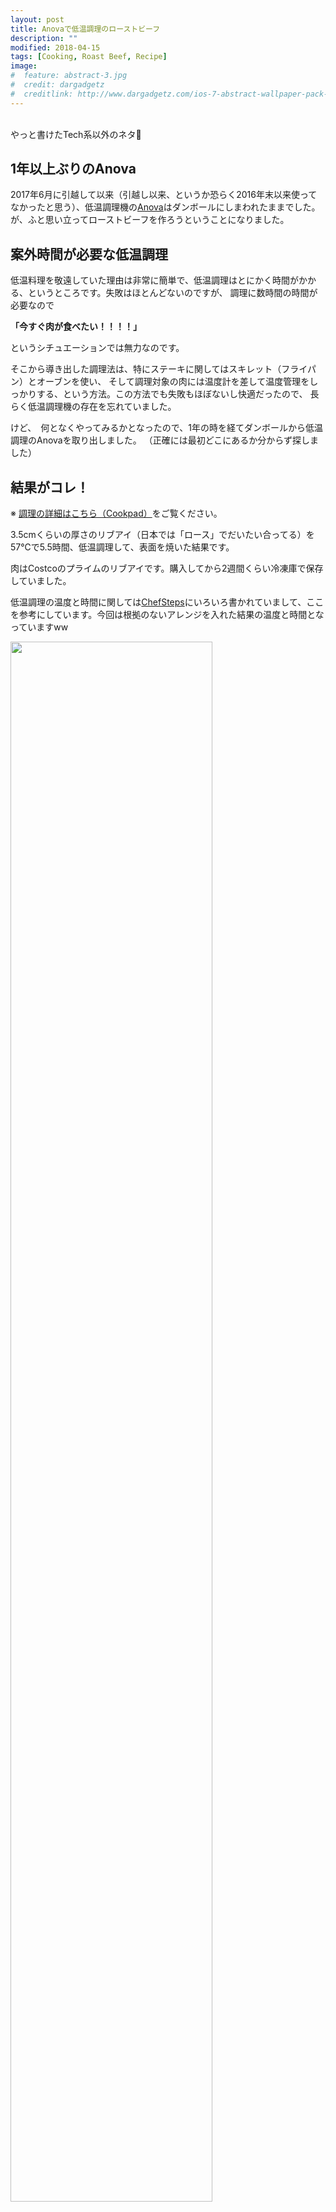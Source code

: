 ```yaml
---
layout: post
title: Anovaで低温調理のローストビーフ
description: ""
modified: 2018-04-15
tags: [Cooking, Roast Beef, Recipe]
image:
#  feature: abstract-3.jpg
#  credit: dargadgetz
#  creditlink: http://www.dargadgetz.com/ios-7-abstract-wallpaper-pack-for-iphone-5-and-ipod-touch-retina/
---
```


<div> </div>

<br>
やっと書けたTech系以外のネタ🤘

## 1年以上ぶりのAnova

2017年6月に引越して以来（引越し以来、というか恐らく2016年末以来使ってなかったと思う）、低温調理機の[Anova](https://anovaculinary.com/)はダンボールにしまわれたままでした。
が、ふと思い立ってローストビーフを作ろうということになりました。


## 案外時間が必要な低温調理
低温料理を敬遠していた理由は非常に簡単で、低温調理はとにかく時間がかかる、というところです。失敗はほとんどないのですが、
調理に数時間の時間が必要なので

**「今すぐ肉が食べたい！！！！」**

というシチュエーションでは無力なのです。

そこから導き出した調理法は、特にステーキに関してはスキレット（フライパン）とオーブンを使い、
そして調理対象の肉には温度計を差して温度管理をしっかりする、という方法。この方法でも失敗もほぼないし快適だったので、
長らく低温調理機の存在を忘れていました。

けど、　何となくやってみるかとなったので、1年の時を経てダンボールから低温調理のAnovaを取り出しました。
（正確には最初どこにあるか分からず探しました）

## 結果がコレ！
※ [調理の詳細はこちら（Cookpad）](https://cookpad.com/recipe/5032269)をご覧ください。

3.5cmくらいの厚さのリブアイ（日本では「ロース」でだいたい合ってる）を57℃で5.5時間、低温調理して、表面を焼いた結果です。

肉はCostcoのプライムのリブアイです。購入してから2週間くらい冷凍庫で保存していました。

低温調理の温度と時間に関しては[ChefSteps](https://www.chefsteps.com/activities/sous-vide-time-and-temperature-guide)にいろいろ書かれていまして、ここを参考にしています。今回は根拠のないアレンジを入れた結果の温度と時間となっていますww

<div class="post-image-center">
<img src="{{ site.url }}/images/2018/04/anova_roast_beef.jpg" width="80%">
</div>


見た目も美味しそうですが、味も柔らかさもとても良かったです。根拠のないアレンジ万歳みたいな感じでしたw


## 低温調理ってやっぱり便利かも

今回のローストビーフで改めて（ローストビーフでの）低温料理の偉大さを知った気がします。けどステーキでは負けませんよ！

ということで、これから**ローストビーフを調理する時は低温調理**にしようと思います。


## 調理の流れを写真でダイジェスト

<div class="post-image-center">
<img src="{{ site.url }}/images/2018/04/anova_roast_beef_05.jpg" width="40%">
<img src="{{ site.url }}/images/2018/04/anova_roast_beef_02.jpg" width="40%" style="margin-left:20px">
</div>

<div class="post-image-center">
<img src="{{ site.url }}/images/2018/04/anova_roast_beef_03.jpg" width="40%">
<img src="{{ site.url }}/images/2018/04/anova_roast_beef_04.jpg" width="40%" style="margin-left:20px">
</div>

<div class="post-image-center">
<img src="{{ site.url }}/images/2018/04/anova_roast_beef_01.jpg" width="40%">
<img src="{{ site.url }}/images/2018/04/anova_roast_beef_06.jpg" width="40%" style="margin-left:20px">
</div>


## リンク

- [Anova](https://anovaculinary.com/)：低温調理機
- [Anovaでローストビーフ@Cookpad](https://cookpad.com/recipe/5032269)：今回の調理の記録
- [簡単ローストビーフ＊こく旨玉ねぎソース@Cookpad](https://cookpad.com/recipe/2259142)：イケてるソース


